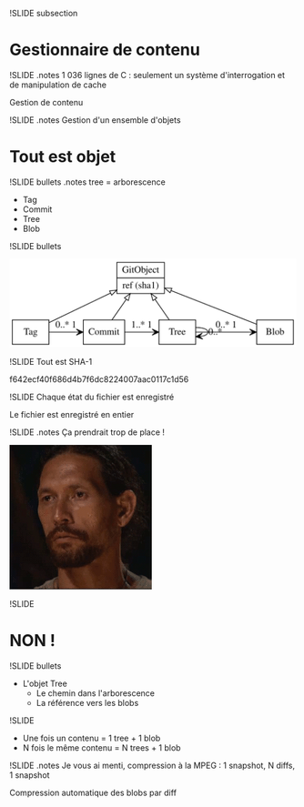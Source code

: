 !SLIDE subsection
# Gestionnaire de contenu #

!SLIDE
.notes 1 036 lignes de C : seulement un système d'interrogation et de manipulation de cache

Gestion de contenu

!SLIDE
.notes Gestion d'un ensemble d'objets

# Tout est objet #

!SLIDE bullets
.notes tree = arborescence

* Tag
* Commit
* Tree
* Blob

!SLIDE bullets

![Pseudo-UML](classes.svg)

!SLIDE
Tout est SHA-1

f642ecf40f686d4b7f6dc8224007aac0117c1d56

!SLIDE
Chaque état du fichier est enregistré

Le fichier est enregistré en entier

!SLIDE
.notes Ça prendrait trop de place !

![Oh](oh.gif)

!SLIDE
# NON !

!SLIDE bullets
  * L'objet Tree
    * Le chemin dans l'arborescence
    * La référence vers les blobs

!SLIDE
* Une fois un contenu = 1 tree + 1 blob
* N fois le même contenu = N trees + 1 blob

!SLIDE
.notes Je vous ai menti, compression à la MPEG : 1 snapshot, N diffs, 1 snapshot

Compression automatique des blobs par diff
